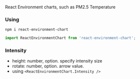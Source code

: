 React Environment charts, such as PM2.5 Temperature

### Using

`npm i react-environment-chart`

```javascript
import ReactEnvironmentChart from 'react-environment-chart';
```

### Intensity
* height: number, option. specify intensity size
* rotate: number, option. arrow value.
* using
  `<ReactEnvironmentChart.Intensity />`